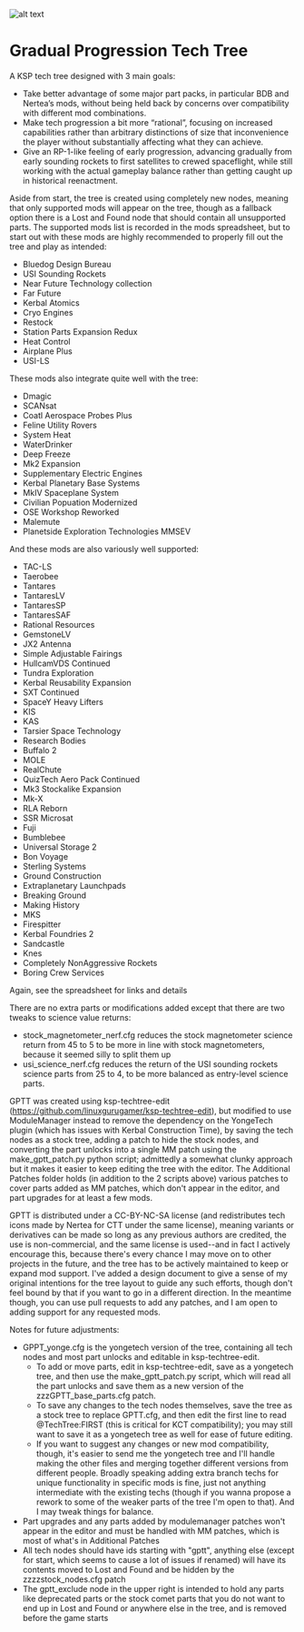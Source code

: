 ![alt text](https://i.imgur.com/cWCpCOE.png)

# Gradual Progression Tech Tree
A KSP tech tree designed with 3 main goals:

-	Take better advantage of some major part packs, in particular BDB and Nertea’s mods, without being held back by concerns over compatibility with different mod combinations.
- Make tech progression a bit more “rational”, focusing on increased capabilities rather than arbitrary distinctions of size that inconvenience the player without substantially affecting what they can achieve.
-	Give an RP-1-like feeling of early progression, advancing gradually from early sounding rockets to first satellites to crewed spaceflight, while still working with the actual gameplay balance rather than getting caught up in historical reenactment.

Aside from start, the tree is created using completely new nodes, meaning that only supported mods will appear on the tree, though as a fallback option there is a Lost and Found node that should contain all unsupported parts. The supported mods list is recorded in the mods spreadsheet, but to start out with these mods are highly recommended to properly fill out the tree and play as intended:
- Bluedog Design Bureau
- USI Sounding Rockets
- Near Future Technology collection
- Far Future
- Kerbal Atomics
- Cryo Engines
- Restock
- Station Parts Expansion Redux
- Heat Control
- Airplane Plus
- USI-LS

These mods also integrate quite well with the tree:
- Dmagic
- SCANsat
- Coatl Aerospace Probes Plus
- Feline Utility Rovers
- System Heat
- WaterDrinker
- Deep Freeze
- Mk2 Expansion
- Supplementary Electric Engines
- Kerbal Planetary Base Systems
- MkIV Spaceplane System
- Civilian Popuation Modernized
- OSE Workshop Reworked
- Malemute
- Planetside Exploration Technologies MMSEV

And these mods are also variously well supported:
- TAC-LS
- Taerobee
- Tantares
- TantaresLV
- TantaresSP
- TantaresSAF
- Rational Resources
- GemstoneLV
- JX2 Antenna
- Simple Adjustable Fairings
- HullcamVDS Continued
- Tundra Exploration
- Kerbal Reusability Expansion
- SXT Continued
- SpaceY Heavy Lifters
- KIS
- KAS
- Tarsier Space Technology
- Research Bodies
- Buffalo 2
- MOLE
- RealChute
- QuizTech Aero Pack Continued
- Mk3 Stockalike Expansion
- Mk-X
- RLA Reborn
- SSR Microsat
- Fuji
- Bumblebee
- Universal Storage 2
- Bon Voyage
- Sterling Systems
- Ground Construction
- Extraplanetary Launchpads
- Breaking Ground
- Making History
- MKS
- Firespitter
- Kerbal Foundries 2
- Sandcastle
- Knes
- Completely NonAggressive Rockets
- Boring Crew Services 

Again, see the spreadsheet for links and details

There are no extra parts or modifications added except that there are two tweaks to science value returns:
- stock_magnetometer_nerf.cfg reduces the stock magnetometer science return from 45 to 5 to be more in line with stock magnetometers, because it seemed silly to split them up
- usi_science_nerf.cfg reduces the return of the USI sounding rockets science parts from 25 to 4, to be more balanced as entry-level science parts.

GPTT was created using ksp-techtree-edit (https://github.com/linuxgurugamer/ksp-techtree-edit), but modified to use ModuleManager instead to remove the dependency on the YongeTech plugin (which has issues with Kerbal Construction Time), by saving the tech nodes as a stock tree, adding a patch to hide the stock nodes, and converting the part unlocks into a single MM patch using the make_gptt_patch.py python script; admittedly a somewhat clunky approach but it makes it easier to keep editing the tree with the editor. The Additional Patches folder holds (in addition to the 2 scripts above) various patches to cover parts added as MM patches, which don't appear in the editor, and part upgrades for at least a few mods.

GPTT is distributed under a CC-BY-NC-SA license (and redistributes tech icons made by Nertea for CTT under the same license), meaning variants or derivatives can be made so long as any previous authors are credited, the use is non-commercial, and the same license is used--and in fact I actively encourage this, because there's every chance I may move on to other projects in the future, and the tree has to be actively maintained to keep or expand mod support. I've added a design document to give a sense of my original intentions for the tree layout to guide any such efforts, though don't feel bound by that if you want to go in a different direction. In the meantime though, you can use pull requests to add any patches, and I am open to adding support for any requested mods.

Notes for future adjustments:
- GPPT_yonge.cfg is the yongetech version of the tree, containing all tech nodes and most part unlocks and editable in ksp-techtree-edit.
  - To add or move parts, edit in ksp-techtree-edit, save as a yongetech tree, and then use the make_gptt_patch.py script, which will read all the part unlocks and save them as a new version of the zzzGPTT_base_parts.cfg patch.
  - To save any changes to the tech nodes themselves, save the tree as a stock tree to replace GPTT.cfg, and then edit the first line to read @TechTree:FIRST (this is critical for KCT compatibility); you may still want to save it as a yongetech tree as well for ease of future editing.
  - If you want to suggest any changes or new mod compatibility, though, it's easier to send me the yongetech tree and I'll handle making the other files and merging together different versions from different people. Broadly speaking adding extra branch techs for unique functionality in specific mods is fine, just not anything intermediate with the existing techs (though if you wanna propose a rework to some of the weaker parts of the tree I'm open to that). And I may tweak things for balance.
- Part upgrades and any parts added by modulemanager patches won't appear in the editor and must be handled with MM patches, which is most of what's in Additional Patches
- All tech nodes should have ids starting with "gptt", anything else (except for start, which seems to cause a lot of issues if renamed) will have its contents moved to Lost and Found and be hidden by the zzzzstock_nodes.cfg patch
- The gptt_exclude node in the upper right is intended to hold any parts like deprecated parts or the stock comet parts that you do not want to end up in Lost and Found or anywhere else in the tree, and is removed before the game starts
